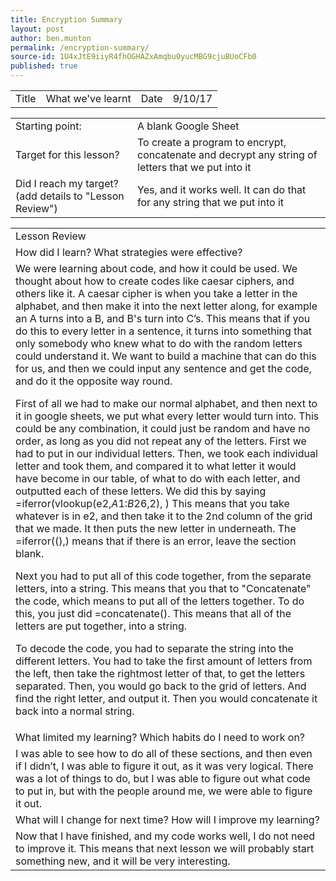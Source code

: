 ```yaml
---
title: Encryption Summary
layout: post
author: ben.munton
permalink: /encryption-summary/
source-id: 1U4xJtE9iiyR4fhOGHAZxAmqbuOyucMBG9cjuBUoCFb0
published: true
---
```

<table>
  <tr>
    <td>Title</td>
    <td>What we've learnt</td>
    <td>Date</td>
    <td>9/10/17</td>
  </tr>
</table>


<table>
  <tr>
    <td>Starting point:</td>
    <td>A blank Google Sheet</td>
  </tr>
  <tr>
    <td>Target for this lesson?</td>
    <td>To create a program to encrypt, concatenate and decrypt any string of letters that we put into it</td>
  </tr>
  <tr>
    <td>Did I reach my target? 
(add details to "Lesson Review")</td>
    <td> Yes, and it works well. It can do that for any string that we put into it</td>
  </tr>
</table>


<table>
  <tr>
    <td>Lesson Review</td>
  </tr>
  <tr>
    <td>How did I learn? What strategies were effective? </td>
  </tr>
  <tr>
    <td>We were learning about code, and how it could be used. We thought about how to create codes like caesar ciphers, and others like it.  A caesar cipher is when you take a letter in the alphabet, and then make it into the next letter along, for example an A turns into a B, and B's turn into C’s. This means that if you do this to every letter in a sentence, it turns into something that only somebody who knew what to do with the random letters could understand it. We want to build a machine that can do this for us, and then we could input any sentence and get the code, and do it the opposite way round. 

First of all we had to make our normal alphabet, and then next to it in google sheets, we put what every letter would turn into. This could be any combination, it could just be random and have no order, as long as you did not repeat any of the letters.
First we had to put in our individual letters. Then, we took each individual letter and took them, and compared it to what letter it would have become in our table, of what to do with each letter, and outputted each of these letters. We did  this by saying =iferror(vlookup(e2,$A$1:$B$26,2), )
This means that you take whatever is in e2, and then take it to the 2nd column of the grid that we made. It then puts the new letter in underneath. The =iferror((),) means that if there is an error, leave the section blank.

Next you had to put all of this code together, from the separate letters, into a string. This means that you that to "Concatenate" the code, which means to put all of the letters together. To do this, you just did =concatenate(). This means that all of the letters are put together, into a string. 

To decode the code, you had to separate the string into the different letters. You had to take the first amount of letters from the left, then take the rightmost letter of that, to get the letters separated.  Then, you would go back to the grid of letters. And find the right letter, and output it. Then you would concatenate it back into a normal string.</td>
  </tr>
  <tr>
    <td>What limited my learning? Which habits do I need to work on? </td>
  </tr>
  <tr>
    <td>I was able to see how to do all of these sections, and then even if I didn’t, I was able to figure it out, as it was very logical. There was a lot of things to do, but I was able to figure out what code to put in, but with the people around me, we were able to figure it out. </td>
  </tr>
  <tr>
    <td>What will I change for next time? How will I improve my learning?</td>
  </tr>
  <tr>
    <td>Now that I have finished, and my code works well, I do not need to improve it.  This means that next lesson we will probably start something new, and it will be very interesting.</td>
  </tr>
</table>


